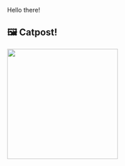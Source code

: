Hello there!



## 🖼️ Catpost!

<sub>
    <img src="https://cdn2.thecatapi.com/images/c3s.jpg" height="256">
</sub>

